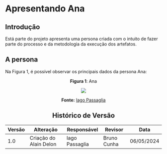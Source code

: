 # Apresentando Ana

## Introdução

Está parte do projeto apresenta uma persona criada com o intuito de fazer parte do processo e da metodologia da execução dos artefatos.

## A persona

Na Figura 1, é possível observar os principais dados da persona Ana:

<center>


 **Figura 1**: Ana

<img src="https://github.com/Interacao-Humano-Computador/2024.1-SIGAA/blob/main/assets/Ana.png?raw=true">

**Fonte:** [Iago Passaglia](https://github.com/paxxaglia)

<center>

## Histórico de Versão

| Versão | Alteração | Responsável | Revisor | Data |
| - | - | - | - | - |
| 1.0 | Criação do Alain Delon | Iago Passaglia | Bruno Cunha | 06/05/2024 |
